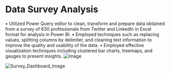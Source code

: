 # Data Survey Analysis
•	Utilized Power Query editor to clean, transform and prepare data obtained from a survey of 630 professionals from Twitter and LinkedIn in Excel format for analysis in Power BI. 
•	Employed techniques such as replacing values, splitting columns by delimiter, and cleaning text information to improve the quality and usability of the data. 
•	Employed effective visualization techniques including clustered bar charts, treemaps, and gauges to present insights. 
![image](https://user-images.githubusercontent.com/77419851/225487276-022a8cc0-f3b5-44a5-8d13-bc3104b6ed5e.png)


![Survey_Dashboard_Image](https://user-images.githubusercontent.com/77419851/222844784-b9d436bd-9c37-45c9-888d-6805c1ba23ff.png)
